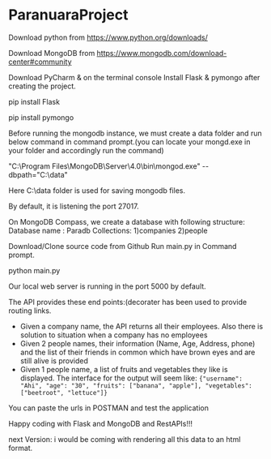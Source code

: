 # ParanuaraProject
Download python from https://www.python.org/downloads/

Download MongoDB from https://www.mongodb.com/download-center#community

Download PyCharm & on the terminal console Install Flask & pymongo after creating the project.

pip install Flask

pip install pymongo

Before running the mongodb instance, we must create a data folder and run below command in command prompt.(you can locate your mongd.exe in your folder and accordingly run the command)

"C:\Program Files\MongoDB\Server\4.0\bin\mongod.exe" --dbpath="C:\data"

Here C:\data folder is used for saving mongodb files.

By default, it is listening the port 27017.

On MongoDB Compass, we create a database with following structure:
Database name : Paradb
Collections: 1)companies
             2)people

Download/Clone source code from Github
Run main.py in Command prompt.

python main.py

Our local web server is running in the port 5000 by default.

The API provides these end points:(decorater has been used to provide routing links.
- Given a company name, the API  returns all their employees. Also there is solution to situation when a company has no employees
- Given 2 people names, their information (Name, Age, Address, phone) and the list of their friends in common which have brown eyes and are still alive is provided
- Given 1 people name, a list of fruits and vegetables they like is displayed. The interface for the output will seem like: `{"username": "Ahi", "age": "30", "fruits": ["banana", "apple"], "vegetables": ["beetroot", "lettuce"]}`

You can paste the urls in POSTMAN and test the application

Happy coding with Flask and MongoDB and RestAPIs!!!

next Version: i would be coming with rendering all this data to an html format.

